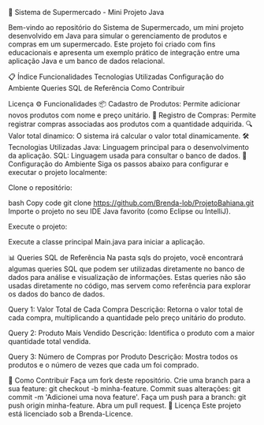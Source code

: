 🛒 Sistema de Supermercado - Mini Projeto Java

Bem-vindo ao repositório do Sistema de Supermercado, um mini projeto desenvolvido em Java para simular o gerenciamento de produtos e compras em um supermercado. Este projeto foi criado com fins educacionais e apresenta um exemplo prático de integração entre uma aplicação Java e um banco de dados relacional.

📋 Índice
Funcionalidades
Tecnologias Utilizadas
Configuração do Ambiente
Queries SQL de Referência
Como Contribuir

Licença
⚙️ Funcionalidades
📦 Cadastro de Produtos: Permite adicionar novos produtos com nome e preço unitário.
🛒 Registro de Compras: Permite registrar compras associadas aos produtos com a quantidade adquirida.
🔍 Valor total dinamico: O sistema irá calcular o valor total dinamicamente.
🛠️ Tecnologias Utilizadas
Java: Linguagem principal para o desenvolvimento da aplicação.
SQL: Linguagem usada para consultar o banco de dados.
🚀 Configuração do Ambiente
Siga os passos abaixo para configurar e executar o projeto localmente:

Clone o repositório:

bash
Copy code
git clone https://github.com/Brenda-lob/ProjetoBahiana.git
Importe o projeto no seu IDE Java favorito (como Eclipse ou IntelliJ).

Execute o projeto:

Execute a classe principal Main.java para iniciar a aplicação.

📊 Queries SQL de Referência
Na pasta sqls do projeto, você encontrará algumas queries SQL que podem ser utilizadas diretamente no banco de dados para análise e visualização de informações. Estas queries não são usadas diretamente no código, mas servem como referência para explorar os dados do banco de dados.

Query 1: Valor Total de Cada Compra
Descrição: Retorna o valor total de cada compra, multiplicando a quantidade pelo preço unitário do produto.

Query 2: Produto Mais Vendido
Descrição: Identifica o produto com a maior quantidade total vendida.

Query 3: Número de Compras por Produto
Descrição: Mostra todos os produtos e o número de vezes que cada um foi comprado.

🤝 Como Contribuir
Faça um fork deste repositório.
Crie uma branch para a sua feature: git checkout -b minha-feature.
Commit suas alterações: git commit -m 'Adicionei uma nova feature'.
Faça um push para a branch: git push origin minha-feature.
Abra um pull request.
📝 Licença
Este projeto está licenciado sob a Brenda-Licence.

